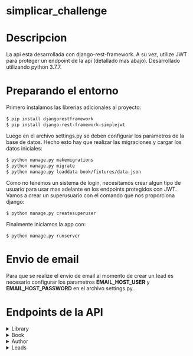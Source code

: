 # simplicar_challenge

# Descripcion

La api esta desarrollada con django-rest-framework. A su vez, utilize JWT para proteger un endpoint de la api (detallado mas abajo).
Desarrollado utilizando python 3.7.7.

# Preparando el entorno

Primero instalamos las librerias adicionales al proyecto:
```
$ pip install djangorestframework
$ pip install django-rest-framework-simplejwt
```
Luego en el archivo settings.py se deben configurar los parametros de la base de datos. Hecho esto hay que realizar las migraciones y cargar los datos iniciales:
```
$ python manage.py makemigrations
$ python manage.py migrate
$ python manage.py loaddata book/fixtures/data.json
```
Como no tenemos un sistema de login, necesitamos crear algun tipo de usuario para usar mas adelante en los endpoints protegidos con JWT. Vamos a crear un superusuario con el comando que nos proporciona django:
```
$ python manage.py createsuperuser
```

Finalmente iniciamos la app con:
```
$ python manage.py runserver
```

# Envio de email

Para que se realize el envio de email al momento de crear un lead es necesario configurar los parametros **EMAIL_HOST_USER** y **EMAIL_HOST_PASSWORD** en el archivo settings.py.

# Endpoints de la API

<details>
<summary> Library  </summary>

| Path | Method | Body example |
| --- | --- | --- |
| /domaind/api/library/**{id}** | GET | - |
| /domain/api/library/**{id}** | POST | ```{ "name": "William Mendez" } ``` |
| /domain/api/library/ | PUT | ```{ "name": "William Mendez" } ``` |

</details>

<details>
<summary> Book  </summary>

| Path | Method | Body example |
| --- | --- | --- |
| /domaind/api/book/**{id}** | GET | - |
| /domain/api/book/**{id}** | POST | ```{ "title": "Libro modificado", "author": 61, "libraries": [1, 2] } ``` |
| /domain/api/book/ | PUT | ```{ "title": "Nuevo libro", "author": 61, "libraries": [1, 2] } ``` |
| /domain/api/book/search?text=**{texto}** | GET | - |
</details>

<details>
<summary> Author </summary>

| Path | Method | Body example |
| --- | --- | --- |
| /domaind/api/author/**{id}** | GET | - |
| /domain/api/author/**{id}** | POST | ```{ "first_name": "Lisa", "last_name": "Rivera" } ``` |
| /domain/api/author/ | PUT | ```{ "first_name": "Nuevo", "last_name": "Autor" } ``` |
</details>

<details>
<summary> Leads  </summary>

| Path | Method | Body example |
| --- | --- | --- |
| /domaind/api/leads/ | POST | ``` { "email": "reekremag@gmail.com", "fullname": "Mauro", "phone": "1115161718", "library": 1 } ``` |


Esta ruta esta protegida con JWT. Para poder utilizarla es necesario incluir en el head un token de acceso. Para obtener el token es necesario hacer un POST al path **/domain/api/token/** con el usuario y contraseña generado al principio (ya que no hay implementado un login), como se ve en la imagen:

![Imagen 1](/images/imagen_1.jpg)

Generado el token, podemos hacer el POST a **/domaind/api/leads/** tal como esta en la tabla de arriba, incluyendo el token en el header:

![Imagen 2](/images/imagen_2.jpg)

Este token expira cada 5 minutos, para obtener un nuevo token hay que hacer un POST al path **/domain/api/token/refresh/** indicando el token refresh que obtuvimos en el primer paso:

![Imagen 3](/images/imagen_3.jpg)

</details>


